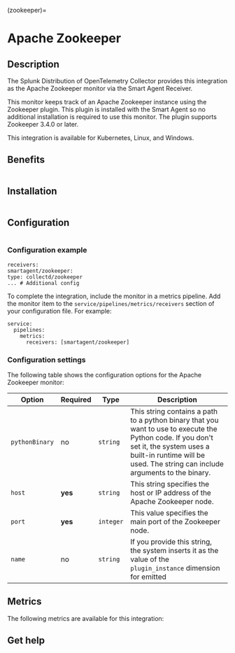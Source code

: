 (zookeeper)=

# Apache Zookeeper
<meta name="description" content="Documentation on the zookeeper monitor">

## Description

The Splunk Distribution of OpenTelemetry Collector provides this integration as the Apache Zookeeper monitor via the Smart Agent Receiver.

This monitor keeps track of an Apache Zookeeper instance using the Zookeeper plugin. This plugin is installed with the Smart 
Agent so no additional installation is required to use this monitor. The plugin supports Zookeeper 3.4.0 or later.

This integration is available for Kubernetes, Linux, and Windows.

## Benefits

```{include} /_includes/benefits.md
```
## Installation

```{include} /_includes/collector-installation.md
```

## Configuration

```{include} /_includes/configuration.md
```

### Configuration example

```
receivers:
smartagent/zookeeper:
type: collectd/zookeeper
... # Additional config
```

To complete the integration, include the monitor in a metrics pipeline. Add the monitor item to the 
`service/pipelines/metrics/receivers` section of your configuration file. For example:

```
service:
  pipelines:
    metrics:
      receivers: [smartagent/zookeeper]
```

### Configuration settings

The following table shows the configuration options for the Apache Zookeeper monitor:

| **Option**     | **Required** | **Type**  | **Description**                                                                                                                                                                                                       |
|----------------|--------------|-----------|-----------------------------------------------------------------------------------------------------------------------------------------------------------------------------------------------------------------------|
| `pythonBinary` | no           | `string`  | This string contains a path to a python binary that you want to use to execute the Python code. If you don't set it, the system uses a built-in runtime will be used. The string can include arguments to the binary. |
| `host`         | **yes**      | `string`  | This string specifies the host or IP address of the Apache Zookeeper node.                                                                                                                                            |
| `port`         | **yes**      | `integer` | This value specifies the main port of the Zookeeper node.                                                                                                                                                             |
| `name`         | no           | `string`  | If you provide this string, the system inserts it as the value of the `plugin_instance` dimension for emitted                                                                                                         |

## Metrics

The following metrics are available for this integration:

<div class="metrics-yaml" url="https://raw.githubusercontent.com/signalfx/integrations/main/zookeeper/metrics.yaml"></div>

## Get help

```{include} /_includes/troubleshooting.md
```
